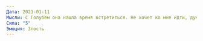 ```yaml
---
Дата: 2021-01-11
Мысли: С Голубем она нашла время встретиться. Не хочет ко мне идти, думает, наверно, что я буду клеиться к ней, звать в постель. Так и будет.
Сила: "5"
Эмоция: Злость
---
```

